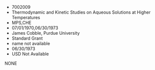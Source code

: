 * 7002009
* Thermodynamic and Kinetic Studies on Aqueous Solutions at   Higher Temperatures
* MPS,CHE
* 07/01/1970,06/30/1973
* James Cobble, Purdue University
* Standard Grant
*   name not available
* 06/30/1973
* USD Not Available

NONE